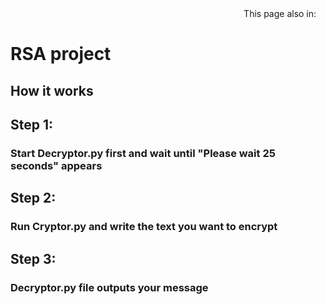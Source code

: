 <div align="right">
  This page also in:
  <a title="Русский" href="README_ru.md"><img src="https://upload.wikimedia.org/wikipedia/commons/thumb/a/a2/Flag_of_Russia_%28Kremlin.ru%29.svg/640px-Flag_of_Russia_%28Kremlin.ru%29.svg.png" height="11px"/></a>
  </div>

<h1>RSA project</h1>
<h2>How it works</h2>
<h2>Step 1:</h2>
<h3>Start Decryptor.py first and wait until "Please wait 25 seconds" appears </h3>
<h2>Step 2:</h2>
<h3>Run Cryptor.py and write the text you want to encrypt </h3>
<h2>Step 3:</h2>
<h3>Decryptor.py file outputs your message</h3>
